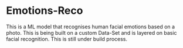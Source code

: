# Emotions-Reco
This is a ML model that recognises human facial emotions based on a photo. This is being built on a custom Data-Set and is layered on basic facial recognition. This is still under build process.
